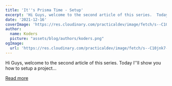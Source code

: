 ```yaml
---
title: 'It''s Prisma Time - Setup'
excerpt: 'Hi Guys, welcome to the second article of this series.  Today I''ll show you how to setup a project...'
date: '2021-12-16'
coverImage: 'https://res.cloudinary.com/practicaldev/image/fetch/s--C10jnk7---/c_imagga_scale,f_auto,fl_progressive,h_420,q_auto,w_1000/https://dev-to-uploads.s3.amazonaws.com/uploads/articles/52qwbacxx85e6384lwh5.png'
author:
  name: Koders
  picture: "assets/blog/authors/koders.png"
ogImage:
  url: 'https://res.cloudinary.com/practicaldev/image/fetch/s--C10jnk7---/c_imagga_scale,f_auto,fl_progressive,h_420,q_auto,w_1000/https://dev-to-uploads.s3.amazonaws.com/uploads/articles/52qwbacxx85e6384lwh5.png'
---
```


Hi Guys, welcome to the second article of this series.  Today I''ll show you how to setup a project...

[Read more](https://dev.to/this-is-learning/its-prisma-time-setup-ei7)
